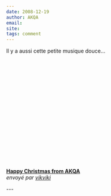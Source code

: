 ```yaml
---
date: 2008-12-19
author: AKQA
email: 
site: 
tags: comment
---
```


<p>
Il y a aussi cette petite musique douce... <br/>

<div><object width="480" height="291"><param name="movie" value="http://www.dailymotion.com/swf/k5W2pTuhI9etQVSAF0&related=1"></param><param name="allowFullScreen" value="true"></param><param name="allowScriptAccess" value="always"></param><embed src="http://www.dailymotion.com/swf/k5W2pTuhI9etQVSAF0&related=1" type="application/x-shockwave-flash" width="480" height="291" allowFullScreen="true" allowScriptAccess="always"></embed></object><br /><b><a href="http://www.dailymotion.com/video/x7qv2m_happy-christmas-from-akqa_fun">Happy Christmas from AKQA</a></b><br /><i>envoyé par <a href="http://www.dailymotion.com/vikviki">vikviki</a></i></div>
</p>
---